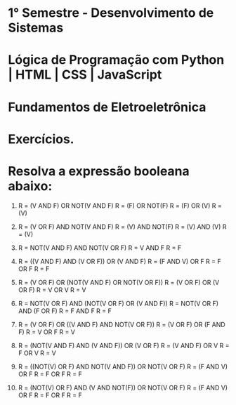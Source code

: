 # 1° Semestre - Desenvolvimento de Sistemas

# Lógica de Programação com Python | HTML | CSS | JavaScript

# Fundamentos de Eletroeletrônica

# Exercícios.
# Resolva a expressão booleana abaixo:

1.  R = (V AND F) OR NOT(V AND F)
    R = (F) OR NOT(F)
    R = (F) OR (V) 
    R = (V)

2.  R = (V OR F) AND NOT(V AND F)
    R = (V) AND NOT(F)
    R = (V) AND (V)
    R = (V)

3.  R = NOT(V AND F) AND NOT(V OR F)
    R = V AND F
    R = F 

4.  R = ((V AND F) AND (V OR F)) OR (V AND F)
    R = (F AND V) OR F
    R = F OR F
    R = F

5.  R = (V OR F) OR (NOT(V AND F) OR NOT(V OR F))
    R = (V OR F) OR (V OR F)
    R = V OR V
    R = V

6.  R = NOT(V OR F) AND (NOT(V OR F) OR (V AND F))
    R = NOT(V OR F) AND (F OR F)
    R = F AND F
    R = F

7.  R = (V OR F) OR ((V AND F) AND NOT(V OR F))
    R = (V OR F) OR (F AND F)
    R = V OR F
    R = V

8.  R = (NOT(V AND F) AND (V AND F)) OR (V OR F) 
    R = (V AND F) OR V
    R = F OR V
    R = V

9.  R = ((NOT(V) OR F) AND NOT(V AND F)) OR NOT(V OR F)
    R = (F AND V) OR F
    R = F OR F
    R = F

10. R = (NOT(V) OR F) AND (V AND NOT(F)) OR NOT(V OR F)
    R = (F AND V) OR F 
    R = F OR F
    R = F











